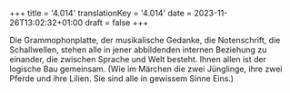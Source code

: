 +++
title = '4.014'
translationKey = '4.014'
date = 2023-11-26T13:02:32+01:00
draft = false
+++

Die Grammophonplatte, der musikalische Gedanke, die Notenschrift, die Schallwellen, stehen alle in jener abbildenden internen Beziehung zu einander, die zwischen Sprache und Welt besteht.
Ihnen allen ist der logische Bau gemeinsam.
(Wie im Märchen die zwei Jünglinge, ihre zwei Pferde und ihre Lilien. Sie sind alle in gewissem Sinne Eins.)
